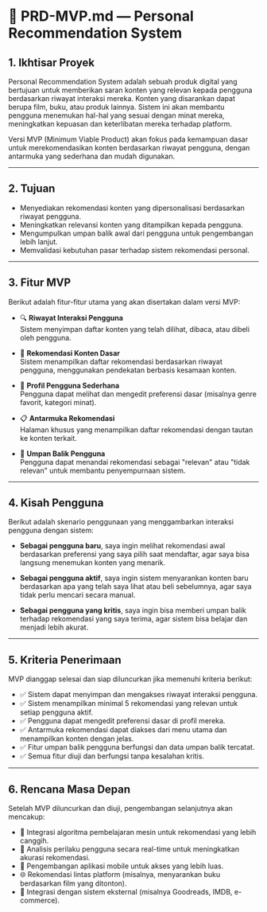 # 📄 PRD-MVP.md — Personal Recommendation System

## 1. Ikhtisar Proyek

Personal Recommendation System adalah sebuah produk digital yang bertujuan untuk memberikan saran konten yang relevan kepada pengguna berdasarkan riwayat interaksi mereka. Konten yang disarankan dapat berupa film, buku, atau produk lainnya. Sistem ini akan membantu pengguna menemukan hal-hal yang sesuai dengan minat mereka, meningkatkan kepuasan dan keterlibatan mereka terhadap platform.

Versi MVP (Minimum Viable Product) akan fokus pada kemampuan dasar untuk merekomendasikan konten berdasarkan riwayat pengguna, dengan antarmuka yang sederhana dan mudah digunakan.

---

## 2. Tujuan

- Menyediakan rekomendasi konten yang dipersonalisasi berdasarkan riwayat pengguna.
- Meningkatkan relevansi konten yang ditampilkan kepada pengguna.
- Mengumpulkan umpan balik awal dari pengguna untuk pengembangan lebih lanjut.
- Memvalidasi kebutuhan pasar terhadap sistem rekomendasi personal.

---

## 3. Fitur MVP

Berikut adalah fitur-fitur utama yang akan disertakan dalam versi MVP:

- 🔍 **Riwayat Interaksi Pengguna**  
  Sistem menyimpan daftar konten yang telah dilihat, dibaca, atau dibeli oleh pengguna.

- 🎯 **Rekomendasi Konten Dasar**  
  Sistem menampilkan daftar rekomendasi berdasarkan riwayat pengguna, menggunakan pendekatan berbasis kesamaan konten.

- 👤 **Profil Pengguna Sederhana**  
  Pengguna dapat melihat dan mengedit preferensi dasar (misalnya genre favorit, kategori minat).

- 📋 **Antarmuka Rekomendasi**  
  Halaman khusus yang menampilkan daftar rekomendasi dengan tautan ke konten terkait.

- 💬 **Umpan Balik Pengguna**  
  Pengguna dapat menandai rekomendasi sebagai "relevan" atau "tidak relevan" untuk membantu penyempurnaan sistem.

---

## 4. Kisah Pengguna

Berikut adalah skenario penggunaan yang menggambarkan interaksi pengguna dengan sistem:

- **Sebagai pengguna baru**, saya ingin melihat rekomendasi awal berdasarkan preferensi yang saya pilih saat mendaftar, agar saya bisa langsung menemukan konten yang menarik.

- **Sebagai pengguna aktif**, saya ingin sistem menyarankan konten baru berdasarkan apa yang telah saya lihat atau beli sebelumnya, agar saya tidak perlu mencari secara manual.

- **Sebagai pengguna yang kritis**, saya ingin bisa memberi umpan balik terhadap rekomendasi yang saya terima, agar sistem bisa belajar dan menjadi lebih akurat.

---

## 5. Kriteria Penerimaan

MVP dianggap selesai dan siap diluncurkan jika memenuhi kriteria berikut:

- ✅ Sistem dapat menyimpan dan mengakses riwayat interaksi pengguna.
- ✅ Sistem menampilkan minimal 5 rekomendasi yang relevan untuk setiap pengguna aktif.
- ✅ Pengguna dapat mengedit preferensi dasar di profil mereka.
- ✅ Antarmuka rekomendasi dapat diakses dari menu utama dan menampilkan konten dengan jelas.
- ✅ Fitur umpan balik pengguna berfungsi dan data umpan balik tercatat.
- ✅ Semua fitur diuji dan berfungsi tanpa kesalahan kritis.

---

## 6. Rencana Masa Depan

Setelah MVP diluncurkan dan diuji, pengembangan selanjutnya akan mencakup:

- 🤖 Integrasi algoritma pembelajaran mesin untuk rekomendasi yang lebih canggih.
- 🧠 Analisis perilaku pengguna secara real-time untuk meningkatkan akurasi rekomendasi.
- 📱 Pengembangan aplikasi mobile untuk akses yang lebih luas.
- 🌐 Rekomendasi lintas platform (misalnya, menyarankan buku berdasarkan film yang ditonton).
- 🧩 Integrasi dengan sistem eksternal (misalnya Goodreads, IMDB, e-commerce).